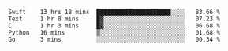 
<!--START_SECTION:waka-->
```text
Swift    13 hrs 18 mins  █████████████████████░░░░   83.66 % 
Text     1 hr 8 mins     █▓░░░░░░░░░░░░░░░░░░░░░░░   07.23 % 
C        1 hr 3 mins     █▓░░░░░░░░░░░░░░░░░░░░░░░   06.68 % 
Python   16 mins         ▒░░░░░░░░░░░░░░░░░░░░░░░░   01.68 % 
Go       3 mins          ░░░░░░░░░░░░░░░░░░░░░░░░░   00.34 % 
```
<!--END_SECTION:waka-->

